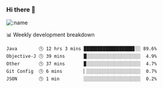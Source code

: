 ### Hi there 👋

<!--
**lv2020/lv2020** is a ✨ _special_ ✨ repository because its `README.md` (this file) appears on your GitHub profile.

Here are some ideas to get you started:

- 🔭 I’m currently working on ...
- 🌱 I’m currently learning ...
- 👯 I’m looking to collaborate on ...
- 🤔 I’m looking for help with ...
- 💬 Ask me about ...
- 📫 How to reach me: ...
- 😄 Pronouns: ...
- ⚡ Fun fact: ...
-->
![:name](https://count.getloli.com/get/@:lv2020)
 <!-- waka-box start -->
📊 Weekly development breakdown
```text
Java        🕓 12 hrs 3 mins ██████████████████▊░░ 89.6%
Objective-J 🕓 39 mins       █░░░░░░░░░░░░░░░░░░░░  4.9%
Other       🕓 37 mins       ▉░░░░░░░░░░░░░░░░░░░░  4.7%
Git Config  🕓 6 mins        ▏░░░░░░░░░░░░░░░░░░░░  0.7%
JSON        🕓 1 min         ░░░░░░░░░░░░░░░░░░░░░  0.2%
```
<!-- Powered by https://github.com/YouEclipse/waka-box-go . -->
<!-- waka-box end -->
